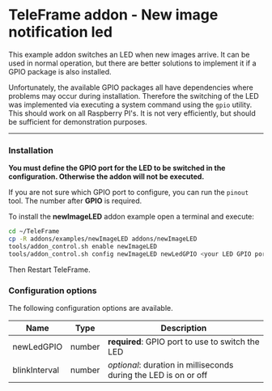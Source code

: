 # TeleFrame addon - New image notification led

This example addon switches an LED when new images arrive. It can be used in normal operation, but there are better solutions to implement it if a GPIO package is also installed.

Unfortunately, the available GPIO packages all have dependencies where problems may occur during installation.
Therefore the switching of the LED was implemented via executing a system command using the `gpio` utility.
This should work on all Raspberry PI's. It is not very efficiently, but should be sufficient for demonstration purposes.

---
### Installation

**You must define the GPIO port for the LED to be switched in the configuration. Otherwise the addon will not be executed.**

If you are not sure which GPIO port to configure, you can run the `pinout` tool. The number after **GPIO** is required.

To install the **newImageLED**  addon example open a terminal and execute:

```sh
cd ~/TeleFrame
cp -R addons/examples/newImageLED addons/newImageLED
tools/addon_control.sh enable newImageLED
tools/addon_control.sh config newImageLED newLedGPIO <your LED GPIO port number>
```

Then Restart TeleFrame.

### Configuration options

The following configuration options are available.

| Name          | Type   | Description                                                      |
| ------------- | ------ | ---------------------------------------------------------------- |
| newLedGPIO    | number | **required**: GPIO port to use to switch the LED                |
| blinkInterval | number | _optional_: duration in milliseconds during the LED is on or off |
